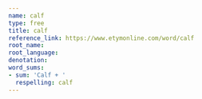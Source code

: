 ```yaml
---
name: calf
type: free
title: calf
reference_link: https://www.etymonline.com/word/calf
root_name: 
root_language: 
denotation: 
word_sums:
- sum: 'Calf + '
  respelling: calf
---
```

